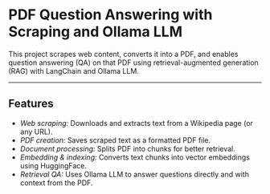 # PDF Question Answering with Scraping and Ollama LLM

This project scrapes web content, converts it into a PDF, and enables question answering (QA) on that PDF using retrieval-augmented generation (RAG) with LangChain and Ollama LLM.

---

## Features

- *Web scraping:* Downloads and extracts text from a Wikipedia page (or any URL).
- *PDF creation:* Saves scraped text as a formatted PDF file.
- *Document processing:* Splits PDF into chunks for better retrieval.
- *Embedding & indexing:* Converts text chunks into vector embeddings using HuggingFace.
- *Retrieval QA:* Uses Ollama LLM to answer questions directly and with context from the PDF.
